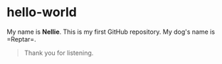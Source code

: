 # hello-world
My name is **Nellie**.
This is my first GitHub repository.
My dog's name is =Reptar=.
>Thank you for listening.
